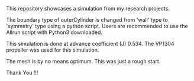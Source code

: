 This repository showcases a simulation from my research projects.

The boundary type of outerCylinder is changed from 'wall' type to 'symmetry' type using a python script. Users are recommended to use the Allrun script with Python3 downloaded.

This simulation is done at advance coefficient (J) 0.534. The VP1304 propeller was used for this simulation.

The mesh is by no means optimum. This was just a rough start.

Thank You !!!
